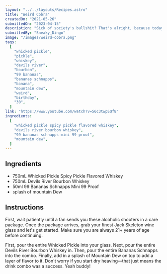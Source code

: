 ```yaml
---
layout: "../../layouts/Recipes.astro"
title: "Weird Cobra"
createdOn: "2021-05-26"
submittedOn: "2023-04-15"
description: "Sick of society's bullshit? That's alright, because today you're going to have Gothic King Cobra's dirty-thirty birthday drink combo, also known as the Weird Drink Combo or Birthday Drink Combo."
submittedBy: "Sneaky_Dingo"
image: "/images/weird-cobra.png"
tags:
  [
    "whicked pickle",
    "pickle",
    "whiskey",
    "devils river",
    "bourbon",
    "99 bananas",
    "bananas schnapps",
    "banana",
    "mountain dew",
    "weird",
    "birthday",
    "30",
  ]
link: "https://www.youtube.com/watch?v=56c3twpSQf8"
ingredients:
  [
    "whicked pickle spicy pickle flavored whiskey",
    "devils river bourbon whiskey",
    "99 bananas schnapps mini 99 proof",
    "mountain dew",
  ]
---
```


## Ingredients

- 750mL Whicked Pickle Spicy Pickle Flavored Whiskey
- 750mL Devils River Bourbon Whiskey
- 50ml 99 Bananas Schnapps Mini 99 Proof
- splash of mountain Dew

## Instructions

First, wait patiently until a fan sends you these alcoholic shooters in a care package. Once the package arrives, grab your finest Jack Skeleton wine glass and let's get started. Make sure you are always 21+ years of age before continuing.

First, pour the entire Whicked Pickle into your glass. Next, pour the entire Devils River Bourbon Whiskey in. Then, pour the entire Bananas Schnapps into the combo. Finally, add in a splash of Mountain Dew on top to add a layer of flavor to it. Don't worry if you start dry heaving—that just means the drink combo was a success. Yeah buddy!
